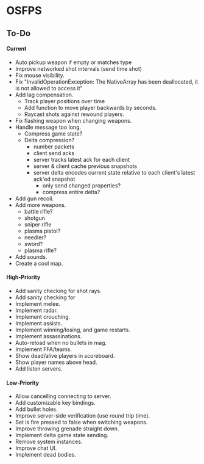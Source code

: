 # OSFPS

## To-Do

#### Current

* Auto pickup weapon if empty or matches type
* Improve networked shot intervals (send time shot)
* Fix mouse visibility.
* Fix "InvalidOperationException: The NativeArray has been deallocated, it is not allowed to access it"
* Add lag compensation.
  * Track player positions over time
  * Add function to move player backwards by seconds.
  * Raycast shots against rewound players.
* Fix flashing weapon when changing weapons.
* Handle message too long.
  * Compress game state?
  * Delta compression?
    * number packets
    * client send acks
    * server tracks latest ack for each client
    * server & client cache previous snapshots
    * server delta encodes current state relative to each client's latest ack'ed snapshot
      * only send changed properties?
      * compress entire delta?
* Add gun recoil.
* Add more weapons.
  * battle rifle?
  * shotgun
  * sniper rifle
  * plasma pistol?
  * needler?
  * sword?
  * plasma rifle?
* Add sounds.
* Create a cool map.

#### High-Priority

* Add sanity checking for shot rays.
* Add sanity checking for
* Implement melee.
* Implement radar.
* Implement crouching.
* Implement assists.
* Implement winning/losing, and game restarts.
* Implement assassinations.
* Auto-reload when no bullets in mag.
* Implement FFA/teams.
* Show dead/alive players in scoreboard.
* Show player names above head.
* Add listen servers.

#### Low-Priority

* Allow cancelling connecting to server.
* Add customizable key bindings.
* Add bullet holes.
* Improve server-side verification (use round trip time).
* Set is fire pressed to false when switching weapons.
* Improve throwing grenade straight down.
* Implement delta game state sending.
* Remove system instances.
* Improve chat UI.
* Implement dead bodies.